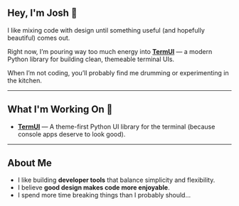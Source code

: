 ## Hey, I'm Josh 👋

I like mixing code with design until something useful (and hopefully beautiful) comes out.  

Right now, I’m pouring way too much energy into **[TermUI](https://github.com/JoshLawson10/termui)** — a modern Python library for building clean, themeable terminal UIs.  

When I’m not coding, you’ll probably find me drumming or experimenting in the kitchen.  

---

## What I'm Working On 🚀
- **[TermUI](https://github.com/JoshLawson10/termui)** — A theme-first Python UI library for the terminal (because console apps deserve to look good).

---

## About Me
- I like building **developer tools** that balance simplicity and flexibility.  
- I believe **good design makes code more enjoyable**.  
- I spend more time breaking things than I probably should...
